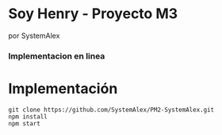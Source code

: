 # Soy Henry - Proyecto M3
por SystemAlex
### Implementacion en linea 

# Implementación

```
git clone https://github.com/SystemAlex/PM2-SystemAlex.git
npm install
npm start
```

